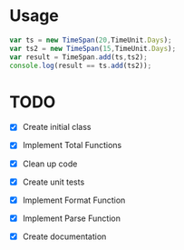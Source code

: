 Usage
=====
```javascript
var ts = new TimeSpan(20,TimeUnit.Days);
var ts2 = new TimeSpan(15,TimeUnit.Days);
var result = TimeSpan.add(ts,ts2);
console.log(result == ts.add(ts2));
```
TODO
=====
- [x] Create initial class
- [x] Implement Total Functions
- [x] Clean up code
- [x] Create unit tests
- [x] Implement Format Function
- [x] Implement Parse Function
- [x] Create documentation


